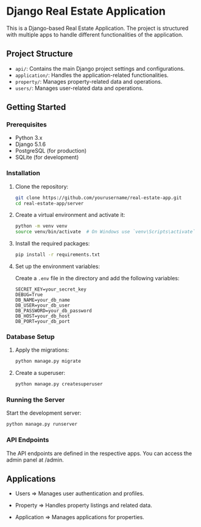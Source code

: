 # Django Real Estate Application

This is a Django-based Real Estate Application. The project is structured with multiple apps to handle different functionalities of the application.

## Project Structure

- `api/`: Contains the main Django project settings and configurations.
- `application/`: Handles the application-related functionalities.
- `property/`: Manages property-related data and operations.
- `users/`: Manages user-related data and operations.

## Getting Started

### Prerequisites

- Python 3.x
- Django 5.1.6
- PostgreSQL (for production)
- SQLite (for development)

### Installation

1. Clone the repository:

    ```sh
    git clone https://github.com/yourusername/real-estate-app.git
    cd real-estate-app/server
    ```

2. Create a virtual environment and activate it:

    ```sh
    python -m venv venv
    source venv/bin/activate  # On Windows use `venv\Scripts\activate`
    ```

3. Install the required packages:

    ```sh
    pip install -r requirements.txt
    ```

4. Set up the environment variables:

    Create a `.env` file in the  directory and add the following variables:

    ```env
    SECRET_KEY=your_secret_key
    DEBUG=True
    DB_NAME=your_db_name
    DB_USER=your_db_user
    DB_PASSWORD=your_db_password
    DB_HOST=your_db_host
    DB_PORT=your_db_port
    ```

### Database Setup

1. Apply the migrations:

    ```sh
    python manage.py migrate
    ```

2. Create a superuser:

    ```sh
    python manage.py createsuperuser
    ```

### Running the Server

Start the development server:

```sh
python manage.py runserver
```

### API Endpoints

The API endpoints are defined in the respective apps. You can access the admin panel at /admin.

## Applications
- Users
=> Manages user authentication and profiles.

- Property
=> Handles property listings and related data.

- Application
=> Manages applications for properties.

